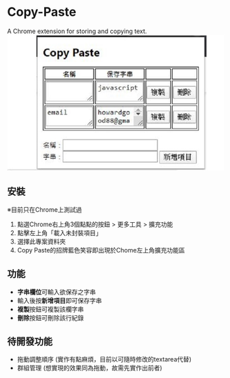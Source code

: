 # Copy-Paste
A Chrome extension for storing and copying text.  
![套件截圖](./images/screenshot.png)

## 安裝
※目前只在Chrome上測試過
1. 點選Chrome右上角3個點點的按鈕 > 更多工具 > 擴充功能
1. 點擊左上角「載入未封裝項目」
1. 選擇此專案資料夾
1. Copy Paste的招牌藍色笑容即出現於Chome左上角擴充功能區

## 功能
* **字串欄位**可輸入欲保存之字串
* 輸入後按**新增項目**即可保存字串
* **複製**按鈕可複製該欄字串
* **刪除**按鈕可刪除該行紀錄

## 待開發功能
* 拖動調整順序 	(實作有點麻煩，目前以可隨時修改的textarea代替)
* 群組管理		(想實現的效果同為拖動，故需先實作出前者)
